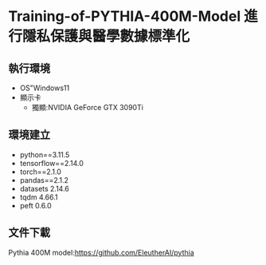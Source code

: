 # Training-of-PYTHIA-400M-Model 進行隱私保護與醫學數據標準化


## 執行環境
- OS"Windows11
- 顯示卡
	- 獨顯:NVIDIA GeForce GTX 3090Ti

## 環境建立
- python==3.11.5
- tensorflow==2.14.0
- torch==2.1.0
- pandas==2.1.2
- datasets                      2.14.6
- tqdm                          4.66.1
- peft                          0.6.0

## 文件下載
Pythia 400M model:https://github.com/EleutherAI/pythia
